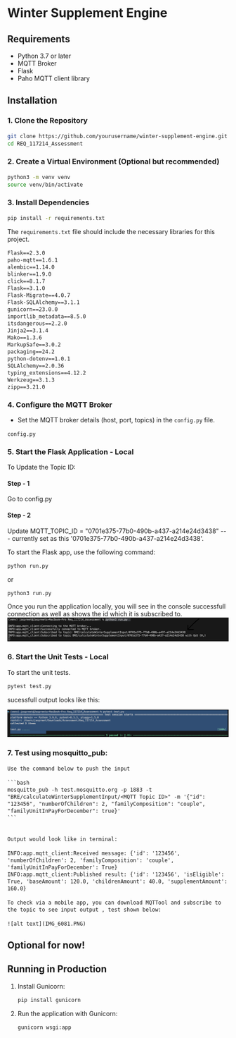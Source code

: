 # Winter Supplement Engine 

## Requirements

- Python 3.7 or later
- MQTT Broker
- Flask
- Paho MQTT client library

## Installation

### 1. Clone the Repository

```bash
git clone https://github.com/yourusername/winter-supplement-engine.git
cd REQ_117214_Assessment
```

### 2. Create a Virtual Environment (Optional but recommended)

```bash
python3 -m venv venv
source venv/bin/activate 
```

### 3. Install Dependencies

```bash
pip install -r requirements.txt
```

The `requirements.txt` file should include the necessary libraries for this project.

```
Flask==2.3.0
paho-mqtt==1.6.1
alembic==1.14.0
blinker==1.9.0
click==8.1.7
Flask==3.1.0
Flask-Migrate==4.0.7
Flask-SQLAlchemy==3.1.1
gunicorn==23.0.0
importlib_metadata==8.5.0
itsdangerous==2.2.0
Jinja2==3.1.4
Mako==1.3.6
MarkupSafe==3.0.2
packaging==24.2
python-dotenv==1.0.1
SQLAlchemy==2.0.36
typing_extensions==4.12.2
Werkzeug==3.1.3
zipp==3.21.0

```

### 4. Configure the MQTT Broker

- Set the MQTT broker details (host, port, topics) in the `config.py` file.

`config.py`

### 5. Start the Flask Application - Local
To Update the Topic ID:
#### Step - 1
 Go to config.py 
#### Step - 2
 Update MQTT_TOPIC_ID = "0701e375-77b0-490b-a437-a214e24d3438" --- currently set as this '0701e375-77b0-490b-a437-a214e24d3438'.

   To start the Flask app, use the following command:

   ```bash
   python run.py
   ```
   or

   ```bash
   python3 run.py
   ```
  

   Once you run the application locally, you will see in the console successfull connection as well as shows the id which it is subscribed to.
   ![alt text](image-1.png)

### 6. Start the Unit Tests - Local

   To start the unit tests.

   ```bash
   pytest test.py
   ```
   sucessfull output looks like this:

   ![alt text](image.png)
### 7. Test using mosquitto_pub:
    Use the command below to push the input

    ```bash
    mosquitto_pub -h test.mosquitto.org -p 1883 -t "BRE/calculateWinterSupplementInput/<MQTT Topic ID>" -m '{"id": "123456", "numberOfChildren": 2, "familyComposition": "couple", "familyUnitInPayForDecember": true}'
    ```

    
    Output would look like in terminal:

    INFO:app.mqtt_client:Received message: {'id': '123456', 'numberOfChildren': 2, 'familyComposition': 'couple', 'familyUnitInPayForDecember': True}
    INFO:app.mqtt_client:Published result: {'id': '123456', 'isEligible': True, 'baseAmount': 120.0, 'childrenAmount': 40.0, 'supplementAmount': 160.0}

    To check via a mobile app, you can download MQTTool and subscribe to the topic to see input output , test shown below:
    
    ![alt text](IMG_6081.PNG)


## Optional for now!
## Running in Production

1. Install Gunicorn:

   ```bash
   pip install gunicorn
   ```

2. Run the application with Gunicorn:

   ```bash
   gunicorn wsgi:app
   ```

